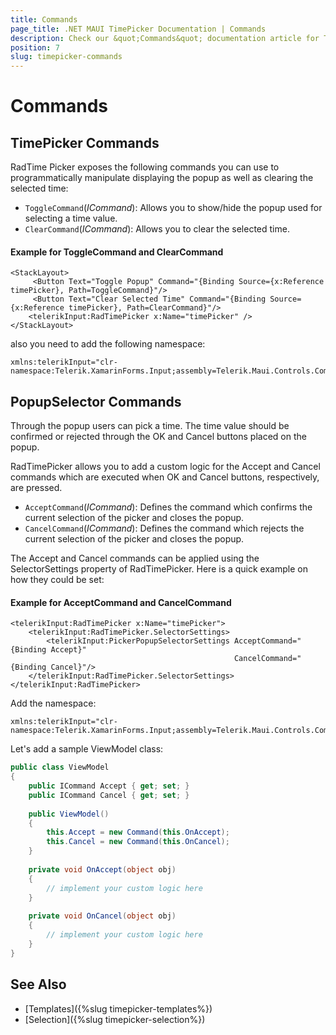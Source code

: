 ```yaml
---
title: Commands
page_title: .NET MAUI TimePicker Documentation | Commands
description: Check our &quot;Commands&quot; documentation article for Telerik TimePicker for .NET MAUI.
position: 7
slug: timepicker-commands
---
```


# Commands

## TimePicker Commands

RadTime Picker exposes the following commands you can use to programmatically manipulate displaying the popup as well as clearing the selected time:

* `ToggleCommand`(*ICommand*): Allows you to show/hide the popup used for selecting a time value.
* `ClearCommand`(*ICommand*): Allows you to clear the selected time.

#### Example for ToggleCommand and ClearCommand

```XAML
<StackLayout>
	 <Button Text="Toggle Popup" Command="{Binding Source={x:Reference timePicker}, Path=ToggleCommand}"/>
     <Button Text="Clear Selected Time" Command="{Binding Source={x:Reference timePicker}, Path=ClearCommand}"/>
	<telerikInput:RadTimePicker x:Name="timePicker" />
</StackLayout>
```

also you need to add the following namespace:

```XAML
xmlns:telerikInput="clr-namespace:Telerik.XamarinForms.Input;assembly=Telerik.Maui.Controls.Compatibility"
```

## PopupSelector Commands

Through the popup users can pick a time. The time value should be confirmed or rejected through the OK and Cancel buttons placed on the popup. 

RadTimePicker allows you to add a custom logic for the Accept and Cancel commands which are executed when OK and Cancel buttons, respectively, are pressed. 

* `AcceptCommand`(*ICommand*): Defines the command which confirms the current selection of the picker and closes the popup. 
* `CancelCommand`(*ICommand*): Defines the command which rejects the current selection of the picker and closes the popup.

The Accept and Cancel commands can be applied using the SelectorSettings property of RadTimePicker. Here is a quick example on how they could be set:

#### Example for AcceptCommand and CancelCommand

```XAML
<telerikInput:RadTimePicker x:Name="timePicker">
	<telerikInput:RadTimePicker.SelectorSettings>
		<telerikInput:PickerPopupSelectorSettings AcceptCommand="{Binding Accept}"  
												  CancelCommand="{Binding Cancel}"/>
	</telerikInput:RadTimePicker.SelectorSettings>
</telerikInput:RadTimePicker>
```

Add the namespace:

```XAML
xmlns:telerikInput="clr-namespace:Telerik.XamarinForms.Input;assembly=Telerik.Maui.Controls.Compatibility"
```

Let's add a sample ViewModel class:

```C#
public class ViewModel
{
    public ICommand Accept { get; set; }
    public ICommand Cancel { get; set; }
	
    public ViewModel()
    {
        this.Accept = new Command(this.OnAccept);
        this.Cancel = new Command(this.OnCancel);
    }
	
    private void OnAccept(object obj)
    {
        // implement your custom logic here
    }
	
    private void OnCancel(object obj)
    {
        // implement your custom logic here
    }
}
```

## See Also

- [Templates]({%slug timepicker-templates%})
- [Selection]({%slug timepicker-selection%})